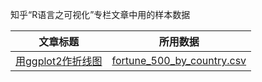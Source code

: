 知乎“R语言之可视化”专栏文章中用的样本数据

|文章标题|所用数据|
|-----|------|
|[用ggplot2作折线图](https://zhuanlan.zhihu.com/p/92770407)|[fortune_500_by_country.csv](https://github.com/bctclc/sample_data_for_R_viz/blob/master/fortune_500_by_country.csv)|
